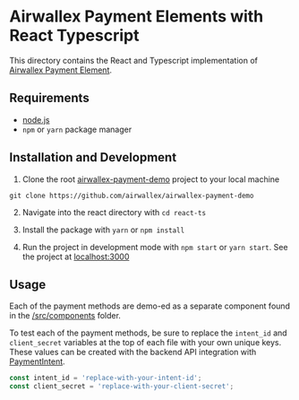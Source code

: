 # Airwallex Payment Elements with React Typescript

This directory contains the React and Typescript implementation of [Airwallex Payment Element](https://www.npmjs.com/package/airwallex-payment-elements).

## Requirements

- [node.js](https://nodejs.org/en/)
- `npm` or `yarn` package manager

## Installation and Development

1. Clone the root [airwallex-payment-demo](https://github.com/airwallex/airwallex-payment-demo) project to your local machine

`git clone https://github.com/airwallex/airwallex-payment-demo`

2. Navigate into the react directory with `cd react-ts`

3. Install the package with `yarn` or `npm install`

4. Run the project in development mode with `npm start` or `yarn start`. See the project at [localhost:3000](http://localhost:3000)

## Usage

Each of the payment methods are demo-ed as a separate component found in the [/src/components](/react-ts/src/components) folder.

To test each of the payment methods, be sure to replace the `intent_id` and `client_secret` variables at the top of each file with your own unique keys. These values can be created with the backend API integration with [PaymentIntent](https://www.airwallex.com/docs/api#/Payment_Acceptance/Payment_Intents/Intro).

```jsx
const intent_id = 'replace-with-your-intent-id';
const client_secret = 'replace-with-your-client-secret';
```
